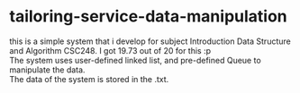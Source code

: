# tailoring-service-data-manipulation
this is a simple system that i develop for subject Introduction Data Structure and Algorithm CSC248. I got 19.73 out of 20 for this :p<br />
The system uses user-defined linked list, and pre-defined Queue to manipulate the data.<br />
The data of the system is stored in the .txt.<br />
